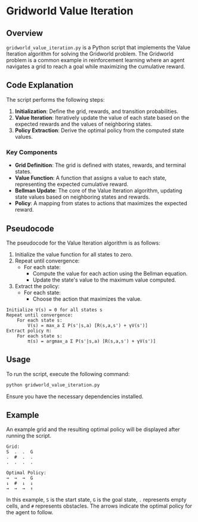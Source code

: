 # Gridworld Value Iteration

## Overview

`gridworld_value_iteration.py` is a Python script that implements the Value Iteration algorithm for solving the Gridworld problem. The Gridworld problem is a common example in reinforcement learning where an agent navigates a grid to reach a goal while maximizing the cumulative reward.

## Code Explanation

The script performs the following steps:

1. **Initialization**: Define the grid, rewards, and transition probabilities.
2. **Value Iteration**: Iteratively update the value of each state based on the expected rewards and the values of neighboring states.
3. **Policy Extraction**: Derive the optimal policy from the computed state values.

### Key Components

- **Grid Definition**: The grid is defined with states, rewards, and terminal states.
- **Value Function**: A function that assigns a value to each state, representing the expected cumulative reward.
- **Bellman Update**: The core of the Value Iteration algorithm, updating state values based on neighboring states and rewards.
- **Policy**: A mapping from states to actions that maximizes the expected reward.

## Pseudocode

The pseudocode for the Value Iteration algorithm is as follows:

1. Initialize the value function for all states to zero.
2. Repeat until convergence:
   - For each state:
     - Compute the value for each action using the Bellman equation.
     - Update the state's value to the maximum value computed.
3. Extract the policy:
   - For each state:
     - Choose the action that maximizes the value.

```plaintext
Initialize V(s) = 0 for all states s
Repeat until convergence:
    For each state s:
        V(s) = max_a Σ P(s'|s,a) [R(s,a,s') + γV(s')]
Extract policy π:
    For each state s:
        π(s) = argmax_a Σ P(s'|s,a) [R(s,a,s') + γV(s')]
```

## Usage

To run the script, execute the following command:

```sh
python gridworld_value_iteration.py
```

Ensure you have the necessary dependencies installed.

## Example

An example grid and the resulting optimal policy will be displayed after running the script.

```plaintext
Grid:
S  .  .  G
.  #  .  .
.  .  .  .

Optimal Policy:
→  →  →  G
↓  #  ↓  ↓
→  →  →  ↑
```

In this example, `S` is the start state, `G` is the goal state, `.` represents empty cells, and `#` represents obstacles. The arrows indicate the optimal policy for the agent to follow.
